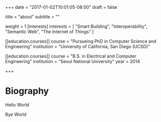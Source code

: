 +++
date = "2017-01-02T10:01:05-08:00"
draft = false

title = "about"
subtitle = ""

weight = 1
[interests]
    interests = [
        "Smart Building",
        "Interoperability",
        "Semantic Web",
        "The Internet of Things"
    ]

[[education.courses]]
    course = "Pursueing PhD in Computer Science and Engineering"
    institution = "University of California, San Diego (UCSD)"

[[education.courses]]
    course = "B.S. in Electrical and Computer Engineering"
    institution = "Seoul National University"
    year = 2014

+++

# Biography
Hello World

Bye World

